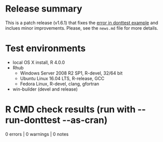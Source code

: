 # Release summary
This is a patch release (v1.6.1) that fixes the [error in donttest example](https://www.stats.ox.ac.uk/pub/bdr/donttest/metan.out) and inclues minor improvements. Please, see the `news.md` file for more details.

# Test environments
- local OS X install, R 4.0.0
- Rhub
   - Windows Server 2008 R2 SP1, R-devel, 32/64 bit
   - Ubuntu Linux 16.04 LTS, R-release, GCC
   - Fedora Linux, R-devel, clang, gfortran
- win-builder (devel and release)


# R CMD check results (run with --run-donttest --as-cran)
0 errors | 0 warnings | 0 notes






